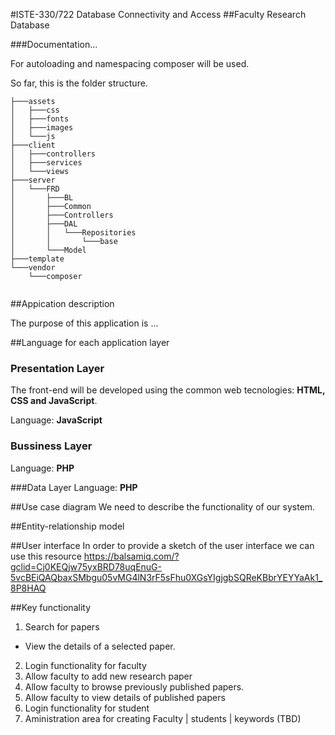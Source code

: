 #ISTE-330/722 Database Connectivity and Access
##Faculty Research Database

###Documentation...

For autoloading and namespacing composer will be used.

So far, this is the folder structure.
```
├───assets
│   ├───css
│   ├───fonts
│   ├───images
│   └───js
├───client
│   ├───controllers
│   ├───services
│   └───views
├───server
│   └───FRD
│       ├───BL
│       ├───Common
│       ├───Controllers
│       ├───DAL
│       │   └───Repositories
│       │       └───base
│       └───Model
├───template
└───vendor
    └───composer
    
```
##Appication description

The purpose of this application is ... 


##Language for each application layer

### Presentation Layer

The front-end will be developed using the common web tecnologies: **HTML, CSS and JavaScript**.

Language: **JavaScript**

### Bussiness Layer
Language: **PHP**

###Data Layer
Language: **PHP**

##Use case diagram
We need to describe the functionality of our system.


##Entity-relationship model

##User interface
In order to provide a sketch of the user interface we can use this resource https://balsamiq.com/?gclid=Cj0KEQjw75yxBRD78uqEnuG-5vcBEiQAQbaxSMbgu05vMG4lN3rF5sFhu0XGsYIgjgbSQReKBbrYEYYaAk1_8P8HAQ

##Key functionality
1. Search for papers
  * View the details of a selected paper.
2. Login functionality for faculty
3. Allow faculty to add new research paper
4. Allow faculty to browse previously published papers.
5. Allow faculty to view details of published papers
6. Login functionality for student
7. Aministration area for creating Faculty | students | keywords (TBD)